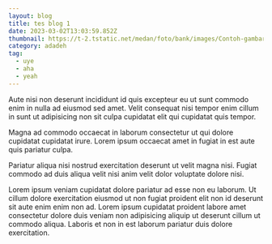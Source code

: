 ```yaml
---
layout: blog
title: tes blog 1
date: 2023-03-02T13:03:59.852Z
thumbnail: https://t-2.tstatic.net/medan/foto/bank/images/Contoh-gambar.jpg
category: adadeh
tag:
  - uye
  - aha
  - yeah
---
```

Aute nisi non deserunt incididunt id quis excepteur eu ut sunt commodo enim in nulla ad eiusmod sed amet. Velit consequat nisi tempor enim cillum in sunt ut adipisicing non sit culpa cupidatat elit qui cupidatat quis tempor.

Magna ad commodo occaecat in laborum consectetur ut qui dolore cupidatat cupidatat irure. Lorem ipsum occaecat amet in fugiat in est aute quis pariatur culpa.

Pariatur aliqua nisi nostrud exercitation deserunt ut velit magna nisi. Fugiat commodo ad duis aliqua velit nisi anim velit dolor voluptate dolore nisi.

Lorem ipsum veniam cupidatat dolore pariatur ad esse non eu laborum. Ut cillum dolore exercitation eiusmod ut non fugiat proident elit non id deserunt sit aute enim enim non ad. Lorem ipsum cupidatat proident labore amet consectetur dolore duis veniam non adipisicing aliquip ut deserunt cillum ut commodo aliqua. Laboris et non in est laborum pariatur duis dolore exercitation.